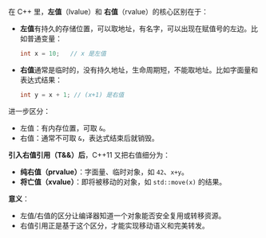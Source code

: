 
在 C++ 里，**左值**（lvalue）和 **右值**（rvalue）的核心区别在于：

* **左值**有持久的存储位置，可以取地址，有名字，可以出现在赋值号的左边。比如普通变量：

  ```cpp
  int x = 10;   // x 是左值  
  ```
* **右值**通常是临时的，没有持久地址，生命周期短，不能取地址。比如字面量和表达式结果：

  ```cpp
  int y = x + 1; // (x+1) 是右值  
  ```

进一步区分：

* 左值：有内存位置，可取 `&`。
* 右值：通常不可取 `&`，表达式结束后就销毁。

**引入右值引用（T&&）后**，C++11 又把右值细分为：

* **纯右值（prvalue）**：字面量、临时对象，如 `42`、`x+y`。
* **将亡值（xvalue）**：即将被移动的对象，如 `std::move(x)` 的结果。

**意义**：

* 左值/右值的区分让编译器知道一个对象能否安全复用或转移资源。
* 右值引用正是基于这个区分，才能实现移动语义和完美转发。
